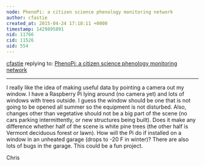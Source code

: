 ```yaml
---
node: PhenoPi: a citizen science phenology monitoring network
author: cfastie
created_at: 2015-04-24 17:18:11 +0000
timestamp: 1429895891
nid: 11766
cid: 11526
uid: 554
---
```




[cfastie](../profile/cfastie) replying to: [PhenoPi: a citizen science phenology monitoring network](../notes/khufkens/04-24-2015/phenopi-a-citizen-science-phenology-monitoring-network)

----
I really like the idea of making useful data by pointing a camera out my window. I have a Raspberry Pi lying around (no camera yet) and lots of windows with trees outside. 
I guess the window should be one that is not going to be opened all summer so the equipment is not disturbed. Also, changes other than vegetative should not be a big part of the scene (no cars parking intermittently, or new structures being built). Does it make any difference whether half of the scene is white pine trees (the other half is Vermont deciduous forest or lawn). How will the Pi do if installed on a window in an unheated garage (drops to -20 F in winter)? There are also lots of bugs in the garage. This could be a fun project.

Chris